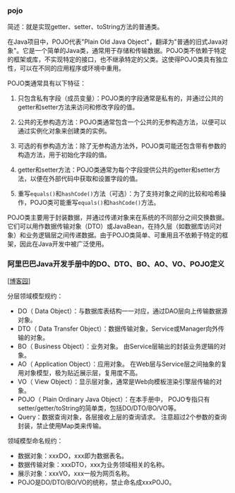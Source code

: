 ### pojo

简述：就是实现getter、setter、toString方法的普通类。

在Java项目中，POJO代表"Plain Old Java Object"，翻译为"普通的旧式Java对象"。它是一个简单的Java类，通常用于存储和传输数据。POJO类不依赖于特定的框架或库，不实现特定的接口，也不继承特定的父类。这使得POJO类具有独立性，可以在不同的应用程序或环境中重用。

POJO类通常具有以下特征：

1. 只包含私有字段（成员变量）：POJO类的字段通常是私有的，并通过公共的getter和setter方法来访问和修改字段的值。

2. 公共的无参构造方法：POJO类通常包含一个公共的无参构造方法，以便可以通过实例化对象来创建类的实例。

3. 可选的有参构造方法：除了无参构造方法外，POJO类可能还包含带有参数的构造方法，用于初始化字段的值。

4. getter和setter方法：POJO类通常为每个字段提供公共的getter和setter方法，以便在外部代码中获取和设置字段的值。

5. 重写`equals()`和`hashCode()`方法（可选）：为了支持对象之间的比较和哈希操作，POJO类可能重写`equals()`和`hashCode()`方法。

POJO类主要用于封装数据，并通过传递对象来在系统的不同部分之间交换数据。它们可以用作数据传输对象（DTO）或JavaBean，在持久层（如数据库访问对象）和业务逻辑层之间传递数据。由于POJO类简单、可重用且不依赖于特定的框架，因此在Java开发中被广泛使用。

### 阿里巴巴Java开发手册中的DO、DTO、BO、AO、VO、POJO定义

[[博客园](https://www.cnblogs.com/EasonJim/p/7967999.html)]

分层领域模型规约：

- DO（ Data Object）：与数据库表结构一一对应，通过DAO层向上传输数据源对象。
- DTO（ Data Transfer Object）：数据传输对象，Service或Manager向外传输的对象。
- BO（ Business Object）：业务对象。 由Service层输出的封装业务逻辑的对象。
- AO（ Application Object）：应用对象。 在Web层与Service层之间抽象的复用对象模型，极为贴近展示层，复用度不高。
- VO（ View Object）：显示层对象，通常是Web向模板渲染引擎层传输的对象。
- POJO（ Plain Ordinary Java Object）：在本手册中， POJO专指只有setter/getter/toString的简单类，包括DO/DTO/BO/VO等。
- Query：数据查询对象，各层接收上层的查询请求。 注意超过2个参数的查询封装，禁止使用Map类来传输。

领域模型命名规约：

- 数据对象：xxxDO，xxx即为数据表名。
- 数据传输对象：xxxDTO，xxx为业务领域相关的名称。
- 展示对象：xxxVO，xxx一般为网页名称。
- POJO是DO/DTO/BO/VO的统称，禁止命名成xxxPOJO。